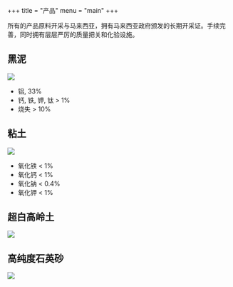 +++ 
title = "产品" 
menu = "main"
+++

所有的产品原料开采与马来西亚，拥有马来西亚政府颁发的长期开采证。手续完善，同时拥有层层严厉的质量把关和化验设施。

## 黑泥

![](/img/black-clay.png)

- 铝, 33%
- 钙, 铁, 钾, 钛 > 1%
- 烧失 > 10%

## 粘土

![](/img/clay.png)

- 氧化铁 < 1%
- 氧化钙 < 1%
- 氧化钠 < 0.4%
- 氧化钾 < 1%

## 超白高岭土

![](/img/kaolinite.png)

## 高纯度石英砂

![](/img/silica-sand.png)
